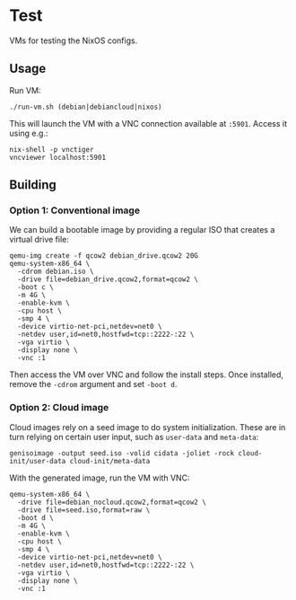 # Test

VMs for testing the NixOS configs.

## Usage

Run VM:
```shell
./run-vm.sh (debian|debiancloud|nixos)
```

This will launch the VM with a VNC connection available at `:5901`. Access it using e.g.:
```shell
nix-shell -p vnctiger
vncviewer localhost:5901
```

## Building

### Option 1: Conventional image

We can build a bootable image by providing a regular ISO that creates a virtual drive file:
```shell
qemu-img create -f qcow2 debian_drive.qcow2 20G
qemu-system-x86_64 \
  -cdrom debian.iso \
  -drive file=debian_drive.qcow2,format=qcow2 \
  -boot c \
  -m 4G \
  -enable-kvm \
  -cpu host \
  -smp 4 \
  -device virtio-net-pci,netdev=net0 \
  -netdev user,id=net0,hostfwd=tcp::2222-:22 \
  -vga virtio \
  -display none \
  -vnc :1
```

Then access the VM over VNC and follow the install steps. Once installed, remove the `-cdrom` argument and set `-boot d`.

### Option 2: Cloud image

Cloud images rely on a seed image to do system initialization. These are in turn relying on certain user input, such as `user-data` and `meta-data`:
```shell
genisoimage -output seed.iso -volid cidata -joliet -rock cloud-init/user-data cloud-init/meta-data
```

With the generated image, run the VM with VNC:
```shell
qemu-system-x86_64 \
  -drive file=debian_nocloud.qcow2,format=qcow2 \
  -drive file=seed.iso,format=raw \
  -boot d \
  -m 4G \
  -enable-kvm \
  -cpu host \
  -smp 4 \
  -device virtio-net-pci,netdev=net0 \
  -netdev user,id=net0,hostfwd=tcp::2222-:22 \
  -vga virtio \
  -display none \
  -vnc :1
```

